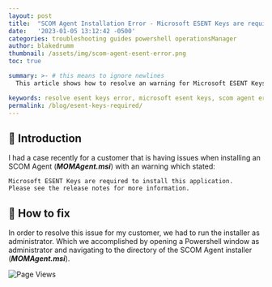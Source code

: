 ```yaml
---
layout: post
title:  "SCOM Agent Installation Error - Microsoft ESENT Keys are required"
date:   '2023-01-05 13:12:42 -0500'
categories: troubleshooting guides powershell operationsManager
author: blakedrumm
thumbnail: /assets/img/scom-agent-esent-error.png
toc: true

summary: >- # this means to ignore newlines
  This article shows how to resolve an warning for Microsoft ESENT Keys being required, which you may receive when installing the SCOM Agent.

keywords: resolve esent keys error, microsoft esent keys, scom agent error esent, installation error esent keys
permalink: /blog/esent-keys-required/
---
```


## :book: Introduction
I had a case recently for a customer that is having issues when installing an SCOM Agent (***MOMAgent.msi***) with an warning which stated:
```
Microsoft ESENT Keys are required to install this application.
Please see the release notes for more information.
```

## :page_with_curl: How to fix
In order to resolve this issue for my customer, we had to run the installer as administrator. Which we accomplished by opening a Powershell window as administrator and navigating to the directory of the SCOM Agent installer (***MOMAgent.msi***).

![Page Views](https://counter.blakedrumm.com/count/tag.svg?url=blakedrumm.com/blog/esent-keys-required/)

<!--
Having trouble with Pages? Check out our [documentation](https://docs.github.com/categories/github-pages-basics/) or [contact support](https://support.github.com/contact) and we’ll help you sort it out.

Tip:
To add auto-size pictures:
![/assets/img/posts/example.jpg](/assets/img/posts/example.jpg){:class="img-fluid"}
-->
